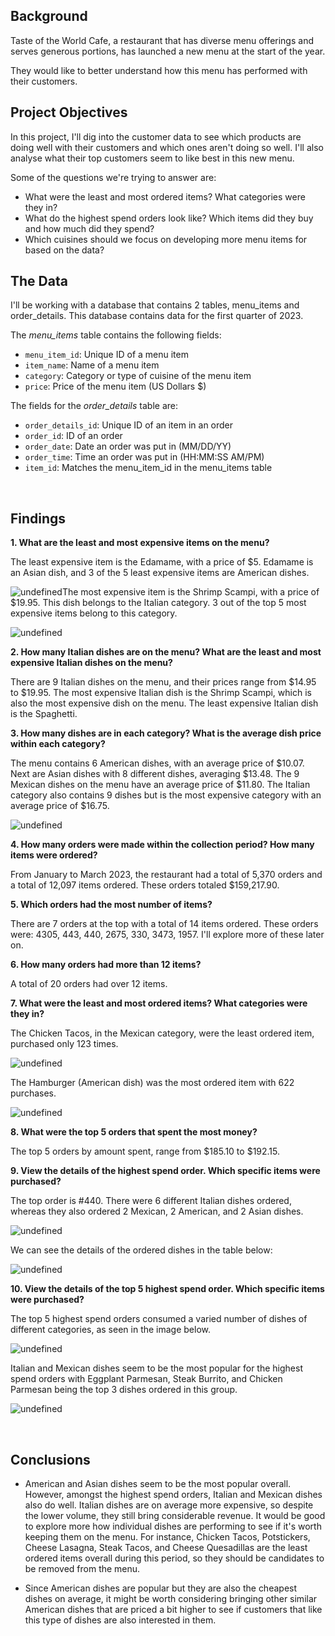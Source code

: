 ## Background

Taste of the World Cafe, a restaurant that has diverse menu offerings and serves generous portions, has launched a new menu at the start of the year.

They would like to better understand how this menu has performed with their customers.

## Project Objectives

In this project, I'll dig into the customer data to see which products are doing well with their customers and which ones aren't doing so well. I'll also analyse what their top customers seem to like best in this new menu.

Some of the questions we're trying to answer are:

- What were the least and most ordered items? What categories were they in?
- What do the highest spend orders look like? Which items did they buy and how much did they spend?
- Which cuisines should we focus on developing more menu items for based on the data?  

## The Data

I'll be working with a database that contains 2 tables, menu_items and order_details. This database contains data for the first quarter of 2023.

The *menu_items* table contains the following fields:

- `menu_item_id`: Unique ID of a menu item
- `item_name`: Name of a menu item
- `category`: Category or type of cuisine of the menu item
- `price`: Price of the menu item (US Dollars $)

The fields for the *order_details* table are:

- `order_details_id`: Unique ID of an item in an order
- `order_id`: ID of an order
- `order_date`: Date an order was put in (MM/DD/YY)
- `order_time`: Time an order was put in (HH:MM:SS AM/PM)
- `item_id`: Matches the menu_item_id in the menu_items table  

<p>&nbsp;</p>

## Findings

**1. What are the least and most expensive items on the menu?**

The least expensive item is the Edamame, with a price of $5. Edamame is an Asian dish, and 3 of the 5 least expensive items are American dishes.

![undefined](https://mavenanalyticsio-upload-bucket-prod.s3.us-west-2.amazonaws.com/198519495/projects/5a098528-3bf4-4e28-8e53-ecb93ae2b98b.png)The most expensive item is the Shrimp Scampi, with a price of $19.95. This dish belongs to the Italian category. 3 out of the top 5 most expensive items belong to this category.

![undefined](https://mavenanalyticsio-upload-bucket-prod.s3.us-west-2.amazonaws.com/198519495/projects/1a53d9b4-16a0-4ac7-b983-9f86aef4f2f5.png)

**2. How many Italian dishes are on the menu? What are the least and most expensive Italian dishes on the menu?**

There are 9 Italian dishes on the menu, and their prices range from $14.95 to $19.95.
The most expensive Italian dish is the Shrimp Scampi, which is also the most expensive dish on the menu. The least expensive Italian dish is the Spaghetti.



**3. How many dishes are in each category? What is the average dish price within each category?**

The menu contains 6 American dishes, with an average price of $10.07. Next are Asian dishes with 8 different dishes, averaging $13.48. The 9 Mexican dishes on the menu have an average price of $11.80. The Italian category also contains 9 dishes but is the most expensive category with an average price of $16.75.

![undefined](https://mavenanalyticsio-upload-bucket-prod.s3.us-west-2.amazonaws.com/198519495/projects/8133bafe-0252-4069-ab1d-63a26a9a3b5c.png)

**4. How many orders were made within the collection period? How many items were ordered?**

From January to March 2023, the restaurant had a total of 5,370 orders and a total of 12,097 items ordered. These orders totaled $159,217.90.



**5. Which orders had the most number of items?**

There are 7 orders at the top with a total of 14 items ordered. These orders were: 4305, 443, 440, 2675, 330, 3473, 1957. I'll explore more of these later on.



**6. How many orders had more than 12 items?**

A total of 20 orders had over 12 items.



**7. What were the least and most ordered items? What categories were they in?**

The Chicken Tacos, in the Mexican category, were the least ordered item, purchased only 123 times.

![undefined](https://mavenanalyticsio-upload-bucket-prod.s3.us-west-2.amazonaws.com/198519495/projects/c07b91ed-57b6-4991-9786-d6b44386844f.png)

The Hamburger (American dish) was the most ordered item with 622 purchases.

![undefined](https://mavenanalyticsio-upload-bucket-prod.s3.us-west-2.amazonaws.com/198519495/projects/30ba01ee-d695-4076-8edc-65aceec96fc7.png)

**8. What were the top 5 orders that spent the most money?**

The top 5 orders by amount spent, range from $185.10 to $192.15.



**9. View the details of the highest spend order. Which specific items were purchased?**

The top order is #440. There were 6 different Italian dishes ordered, whereas they also ordered 2 Mexican, 2 American, and 2 Asian dishes.

![undefined](https://mavenanalyticsio-upload-bucket-prod.s3.us-west-2.amazonaws.com/198519495/projects/50ee9ca0-fc8d-4b57-8152-58ea1ce3d370.png)

We can see the details of the ordered dishes in the table below:

![undefined](https://mavenanalyticsio-upload-bucket-prod.s3.us-west-2.amazonaws.com/198519495/projects/7423abc1-cdaa-4d99-b8ec-af3a9518fcf1.png)

**10. View the details of the top 5 highest spend order. Which specific items were purchased?**

The top 5 highest spend orders consumed a varied number of dishes of different categories, as seen in the image below.

![undefined](https://mavenanalyticsio-upload-bucket-prod.s3.us-west-2.amazonaws.com/198519495/projects/68e0e407-6778-4ab7-97f4-b0ea1488941e.png)

Italian and Mexican dishes seem to be the most popular for the highest spend orders with Eggplant Parmesan, Steak Burrito, and Chicken Parmesan being the top 3 dishes ordered in this group.

![undefined](https://mavenanalyticsio-upload-bucket-prod.s3.us-west-2.amazonaws.com/198519495/projects/2f38079f-a2b7-47c5-8876-33f6c5dc7ba5.png)<p>&nbsp;</p>

## Conclusions

- American and Asian dishes seem to be the most popular overall. However, amongst the highest spend orders, Italian and Mexican dishes also do well. Italian dishes are on average more expensive, so despite the lower volume, they still bring considerable revenue. It would be good to explore more how individual dishes are performing to see if it's worth keeping them on the menu. For instance, Chicken Tacos, Potstickers, Cheese Lasagna, Steak Tacos, and Cheese Quesadillas are the least ordered items overall during this period, so they should be candidates to be removed from the menu.

- Since American dishes are popular but they are also the cheapest dishes on average, it might be worth considering bringing other similar American dishes that are priced a bit higher to see if customers that like this type of dishes are also interested in them.